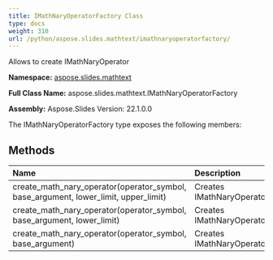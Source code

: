 ```yaml
---
title: IMathNaryOperatorFactory Class
type: docs
weight: 310
url: /python/aspose.slides.mathtext/imathnaryoperatorfactory/
---
```


Allows to create IMathNaryOperator

**Namespace:** [aspose.slides.mathtext](/python/aspose.slides.mathtext/)

**Full Class Name:** aspose.slides.mathtext.IMathNaryOperatorFactory

**Assembly:**  Aspose.Slides Version: 22.1.0.0

The IMathNaryOperatorFactory type exposes the following members:
## **Methods**
|**Name**|**Description**|
| :- | :- |
|create_math_nary_operator(operator_symbol, base_argument, lower_limit, upper_limit)|Creates IMathNaryOperator|
|create_math_nary_operator(operator_symbol, base_argument, lower_limit)|Creates IMathNaryOperator|
|create_math_nary_operator(operator_symbol, base_argument)|Creates IMathNaryOperator|
